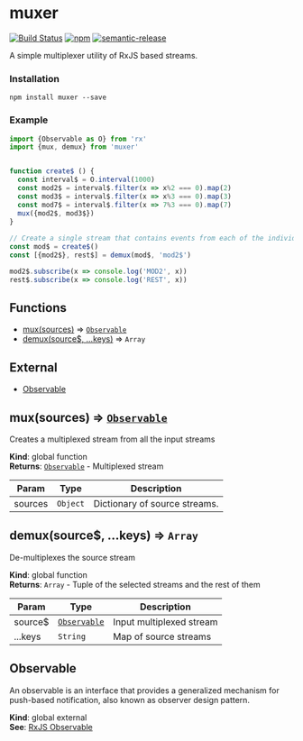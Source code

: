 # muxer
[![Build Status][travis-svg]][travis]
[![npm][npm-svg]][npm]
[![semantic-release][semantic-release-svg]][semantic-release]

[travis-svg]:           https://travis-ci.org/tusharmath/muxer.svg?branch=master
[travis]:               https://travis-ci.org/tusharmath/muxer
[semantic-release-svg]: https://img.shields.io/badge/%20%20%F0%9F%93%A6%F0%9F%9A%80-semantic--release-e10079.svg
[semantic-release]:     https://github.com/semantic-release/semantic-release
[npm-svg]:              https://img.shields.io/npm/v/muxer.svg
[npm]:                  https://www.npmjs.com/package/muxer


A simple multiplexer utility of RxJS based streams.

### Installation
```
npm install muxer --save
```

### Example

```javascript
import {Observable as O} from 'rx'
import {mux, demux} from 'muxer'


function create$ () {
  const interval$ = O.interval(1000)
  const mod2$ = interval$.filter(x => x%2 === 0).map(2) 
  const mod3$ = interval$.filter(x => x%3 === 0).map(3)
  const mod7$ = interval$.filter(x => 7%3 === 0).map(7)
  mux({mod2$, mod3$})
} 
 
// Create a single stream that contains events from each of the individual streams 
const mod$ = create$() 
const [{mod2$}, rest$] = demux(mod$, 'mod2$')

mod2$.subscribe(x => console.log('MOD2', x))
rest$.subscribe(x => console.log('REST', x))
```

## Functions

* [mux(sources)](#mux) ⇒ <code>[Observable](#external_Observable)</code>
* [demux(source$, ...keys)](#demux) ⇒ <code>Array</code>

## External

* [Observable](#external_Observable)

<a name="mux"></a>

## mux(sources) ⇒ <code>[Observable](#external_Observable)</code>
Creates a multiplexed stream from all the input streams

**Kind**: global function  
**Returns**: <code>[Observable](#external_Observable)</code> - Multiplexed stream  

| Param | Type | Description |
| --- | --- | --- |
| sources | <code>Object</code> | Dictionary of source streams. |

<a name="demux"></a>

## demux(source$, ...keys) ⇒ <code>Array</code>
De-multiplexes the source stream

**Kind**: global function  
**Returns**: <code>Array</code> - Tuple of the selected streams and the rest of them  

| Param | Type | Description |
| --- | --- | --- |
| source$ | <code>[Observable](#external_Observable)</code> | Input multiplexed stream |
| ...keys | <code>String</code> | Map of source streams |

<a name="external_Observable"></a>

## Observable
An observable is an interface that provides a generalized mechanism for push-based notification,
also known as observer design pattern.

**Kind**: global external  
**See**: [RxJS Observable](https://github.com/Reactive-Extensions/RxJS/blob/master/doc/api/core/observable.md)  

